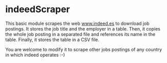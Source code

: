 # indeedScraper

This basic module scrapes the web www.indeed.es to download job postings. 
It stores the job title and the employer in a table. Then, it copies 
the whole job posting in a separated file and references its name in the 
table. Finally, it stores the table in a CSV file.

You are welcome to modify it to scrape other jobs postings of any country in 
which indeed operates :-)
